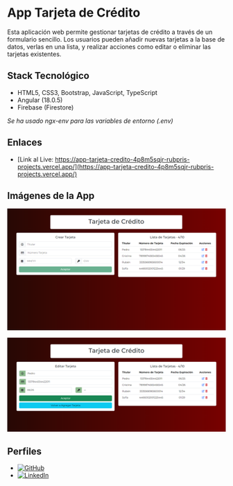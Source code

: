 # App Tarjeta de Crédito

Esta aplicación web permite gestionar tarjetas de crédito a través de un formulario sencillo. Los usuarios pueden añadir nuevas tarjetas a la base de datos, verlas en una lista, y realizar acciones como editar o eliminar las tarjetas existentes.

## Stack Tecnológico

- HTML5, CSS3, Bootstrap, JavaScript, TypeScript
- Angular (18.0.5)
- Firebase (Firestore)

*Se ha usado ngx-env para las variables de entorno (.env)*

## Enlaces

- [Link al Live: https://app-tarjeta-credito-4p8m5sqjr-rubpris-projects.vercel.app/](https://app-tarjeta-credito-4p8m5sqjr-rubpris-projects.vercel.app/)

## Imágenes de la App

![Img1](./tc1.png)

![Img2](./tc2.png)

## Perfiles

- [![GitHub](https://img.shields.io/badge/GitHub-100000?style=for-the-badge&logo=github&logoColor=white)](https://github.com/Rubpri)
- [![LinkedIn](https://img.shields.io/badge/LinkedIn-0A66C2?style=for-the-badge&logo=linkedin&logoColor=white)](https://www.linkedin.com/in/ruben-prieto-serrano/)

